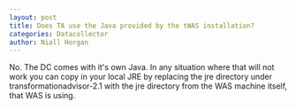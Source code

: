 ```yaml
---
layout: post
title: Does TA use the Java provided by the tWAS installation?
categories: Datacollector
author: Niall Horgan
---
```

No. The DC comes with it's own Java. In any situation where that will not work you can copy in your local JRE by replacing the jre directory under transformationadvisor-2.1 with the jre directory from the WAS machine itself, that WAS is using.
